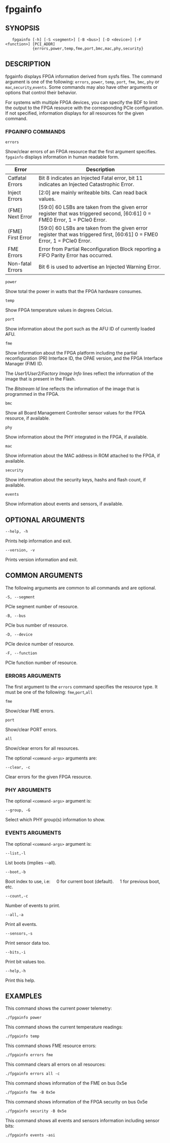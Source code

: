 # fpgainfo #

## SYNOPSIS ##
```console
   fpgainfo [-h] [-S <segment>] [-B <bus>] [-D <device>] [-F <function>] [PCI_ADDR]
            {errors,power,temp,fme,port,bmc,mac,phy,security}

```



## DESCRIPTION ##
fpgainfo displays FPGA information derived from sysfs files. The command argument is one of the following:
`errors`, `power`, `temp`, `port`, `fme`, `bmc`, `phy` or `mac`,`security`,`events`.
Some commands may also have other arguments or options that control their behavior.

For systems with multiple FPGA devices, you can specify the BDF to limit the output to the FPGA resource
with the corresponding PCIe configuration. If not specified, information displays for all resources for
the given command.

### FPGAINFO COMMANDS ##
`errors`

Show/clear errors of an FPGA resource that the first argument specifies.
`fpgainfo` displays information in human readable form.


|Error|Description|
|---|---|
|Catfatal Errors|Bit 8 indicates an Injected Fatal error, bit 11 indicates an Injected Catastrophic Error.|
|Inject Errors|[2:0] are mainly writeable bits. Can read back values.|
|(FME) Next Error|[59:0] 60 LSBs are taken from the given error register that was triggered second, [60:61] 0 = FME0 Error, 1 = PCIe0 Error.|
|(FME) First Error|[59:0] 60 LSBs are taken from the given error register that was triggered first, [60:61] 0 = FME0 Error, 1 = PCIe0 Error.|
|FME Errors|Error from Partial Reconfiguration Block reporting a FIFO Parity Error has occurred.|
|Non-fatal Errors|Bit 6 is used to advertise an Injected Warning Error.|

`power`

Show total the power in watts that the FPGA hardware consumes.

`temp`

 Show FPGA temperature values in degrees Celcius.

`port`

Show information about the port such as the AFU ID of currently loaded AFU.

`fme`

Show information about the FPGA platform including the partial reconfiguration (PR) Interface ID, the OPAE version,
and the FPGA Interface Manager (FIM) ID.

The  *User1/User2/Factory Image Info*  lines reflect the information of the image that is present in the Flash.

The  *Bitstream Id* line reflects the information of the image that is programmed in the FPGA.

`bmc`

Show all Board Management Controller sensor values for the FPGA resource, if available.

`phy`

Show information about the PHY integrated in the FPGA, if available.

`mac`

Show information about the MAC address in ROM attached to the FPGA, if available.

`security`

Show information about the security keys, hashs and flash count, if available.

`events`

Show information about events and sensors, if available.

## OPTIONAL ARGUMENTS ##
`--help, -h`

Prints help information and exit.

`--version, -v`

Prints version information and exit.

## COMMON ARGUMENTS ##
The following arguments are common to all commands and are optional.

`-S, --segment`

PCIe segment number of resource.

`-B, --bus`

PCIe bus number of resource.

`-D, --device`

PCIe device number of resource.

`-F, --function`

PCIe function number of resource.

### ERRORS ARGUMENTS ###
The first argument to the `errors` command specifies the resource type. It must be one of the following:
   `fme`,`port`,`all`

`fme`

 Show/clear FME errors. 

`port`

 Show/clear PORT errors.

`all`

Show/clear errors for all resources.

The optional `<command-args>` arguments are:

`--clear, -c`

Clear errors for the given FPGA resource.


### PHY ARGUMENTS ###
The optional `<command-args>` argument is:

`--group, -G`

Select which PHY group(s) information to show.


### EVENTS ARGUMENTS ###
The optional `<command-args>` argument is:

`--list,-l`

List boots (implies --all).

`--boot,-b`

Boot index to use, i.e:
&nbsp;&nbsp;&nbsp;&nbsp;0 for current boot (default).
&nbsp;&nbsp;&nbsp;&nbsp;1 for previous boot, etc.

`--count,-c`

Number of events to print.

`--all,-a`

Print all events.

`--sensors,-s`

Print sensor data too.

`--bits,-i`

Print bit values too.

`--help,-h`

Print this help.

## EXAMPLES ##
This command shows the current power telemetry:
```console
./fpgainfo power
```

This command shows the current temperature readings:
```console
./fpgainfo temp
```

This command shows FME resource errors:
```console
./fpgainfo errors fme
```
This command clears all errors on all resources:
```console
./fpgainfo errors all -c
```
This command shows information of the FME on bus 0x5e
```console
./fpgainfo fme -B 0x5e
```
This command shows information of the FPGA security on bus 0x5e
```console
./fpgainfo security -B 0x5e
```
This command shows all events and sensors information including sensor bits:
```console
./fpgainfo events -asi
```
